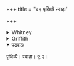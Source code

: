 +++
title = "०२ पृथिव्यै स्वाहा"

+++

<details><summary>Whitney</summary>

### Translation
2. To earth hail!

### Notes
</details>

<details><summary>Griffith</summary>

All hail to Earth!
</details>

<details open><summary>पदपाठः</summary>

पृथिव्यै। स्वाहा। ९.२।
</details>
